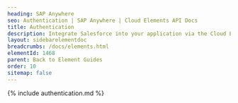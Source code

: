 ```yaml
---
heading: SAP Anywhere
seo: Authentication | SAP Anywhere | Cloud Elements API Docs
title: Authentication
description: Integrate Salesforce into your application via the Cloud Elements APIs.
layout: sidebarelementdoc
breadcrumbs: /docs/elements.html
elementId: 1468
parent: Back to Element Guides
order: 10
sitemap: false
---
```


{% include authentication.md %}
